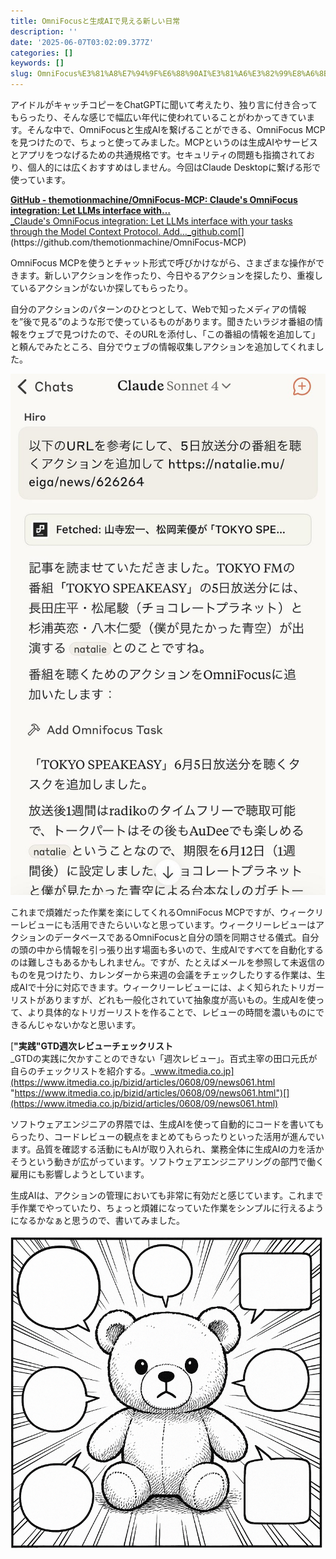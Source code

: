 ```yaml
---
title: OmniFocusと生成AIで見える新しい日常
description: ''
date: '2025-06-07T03:02:09.377Z'
categories: []
keywords: []
slug: OmniFocus%E3%81%A8%E7%94%9F%E6%88%90AI%E3%81%A6%E3%82%99%E8%A6%8B%E3%81%88%E3%82%8B%E6%96%B0%E3%81%97%E3%81%84%E6%97%A5%E5%B8%B8
---
```

アイドルがキャッチコピーをChatGPTに聞いて考えたり、独り言に付き合ってもらったり、そんな感じで幅広い年代に使われていることがわかってきています。そんな中で、OmniFocusと生成AIを繋げることができる、OmniFocus MCPを見つけたので、ちょっと使ってみました。MCPというのは生成AIやサービスとアプリをつなげるための共通規格です。セキュリティの問題も指摘されており、個人的には広くおすすめはしません。今回はClaude Desktopに繋げる形で使っています。

[**GitHub - themotionmachine/OmniFocus-MCP: Claude's OmniFocus integration: Let LLMs interface with…**  
_Claude&#39;s OmniFocus integration: Let LLMs interface with your tasks through the Model Context Protocol. Add…_github.com](https://github.com/themotionmachine/OmniFocus-MCP "https://github.com/themotionmachine/OmniFocus-MCP")[](https://github.com/themotionmachine/OmniFocus-MCP)

OmniFocus MCPを使うとチャット形式で呼びかけながら、さまざまな操作ができます。新しいアクションを作ったり、今日やるアクションを探したり、重複しているアクションがないか探してもらったり。

自分のアクションのパターンのひとつとして、Webで知ったメディアの情報を”後で見る”のような形で使っているものがあります。聞きたいラジオ番組の情報をウェブで見つけたので、そのURLを添付し、「この番組の情報を追加して」と頼んでみたところ、自分でウェブの情報収集しアクションを追加してくれました。

![](1__bQrreyH6hPHSjTP1DTmY__w.jpeg)

これまで煩雑だった作業を楽にしてくれるOmniFocus MCPですが、ウィークリーレビューにも活用できたらいいなと思っています。ウィークリーレビューはアクションのデータベースであるOmniFocusと自分の頭を同期させる儀式。自分の頭の中から情報を引っ張り出す場面も多いので、生成AIですべてを自動化するのは難しさもあるかもしれません。ですが、たとえばメールを参照して未返信のものを見つけたり、カレンダーから来週の会議をチェックしたりする作業は、生成AIで十分に対応できます。ウィークリーレビューには、よく知られたトリガーリストがありますが、どれも一般化されていて抽象度が高いもの。生成AIを使って、より具体的なトリガーリストを作ることで、レビューの時間を濃いものにできるんじゃないかなと思います。

[**"実践"GTD週次レビューチェックリスト**  
_GTDの実践に欠かすことのできない「週次レビュー」。百式主宰の田口元氏が自らのチェックリストを紹介する。_www.itmedia.co.jp](https://www.itmedia.co.jp/bizid/articles/0608/09/news061.html "https://www.itmedia.co.jp/bizid/articles/0608/09/news061.html")[](https://www.itmedia.co.jp/bizid/articles/0608/09/news061.html)

ソフトウェアエンジニアの界隈では、生成AIを使って自動的にコードを書いてもらったり、コードレビューの観点をまとめてもらったりといった活用が進んでいます。品質を確認する活動にもAIが取り入れられ、業務全体に生成AIの力を活かそうという動きが広がっています。ソフトウェアエンジニアリングの部門で働く雇用にも影響しようとしています。

生成AIは、アクションの管理においても非常に有効だと感じています。これまで手作業でやっていたり、ちょっと煩雑になっていた作業をシンプルに行えるようになるかなぁと思うので、書いてみました。

![](1__69Z5WXq__GDM8EPEkIGuiow.png)